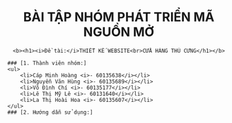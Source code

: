 <center>
	<h1>BÀI TẬP NHÓM PHÁT TRIỂN MÃ NGUỒN MỞ</h1>
	
	<b><h1><i>Đề tài:</i>THIẾT KẾ WEBSITE<br>CỬA HÀNG THÚ CƯNG</h1></b>
</center>


	### [1. Thành viên nhóm:]
	<ul>
		<li>Cáp Minh Hoàng <i>- 60135638</i></li>
		<li>Nguyễn Văn Hùng <i>- 60135689</i></li>
		<li>Võ Đình Chí <i>- 60135177</i></li>
		<li>Lê Thị Mỹ Lê <i>- 60131640</i></li>
		<li>La Thị Hoài Hoa <i>- 60135607</i></li>
	</ul>
	### [2. Hướng dẫn sử dụng:]
